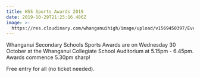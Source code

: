 ```yaml
---
title: WSS Sports Awards 2019
date: 2019-10-29T21:25:16.486Z
image: >-
  https://res.cloudinary.com/whanganuihigh/image/upload/v1569450397/Events/WSS-Sports-Awards-Banner-2019.png
---
```

Whanganui Secondary Schools Sports Awards are on Wednesday 30 October at the Whanganui Collegiate School Auditorium at 5.15pm - 6.45pm.  
Awards commence 5.30pm sharp!

Free entry for all (no ticket needed).
